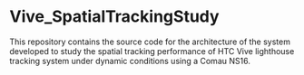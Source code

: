 # Vive_SpatialTrackingStudy
This repository contains the source code for the architecture of the system developed to study the spatial tracking performance of HTC Vive lighthouse tracking system under dynamic conditions using a Comau NS16.
